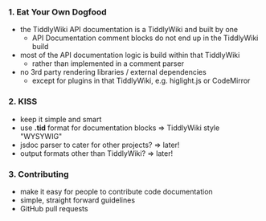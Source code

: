 ### 1. Eat Your Own Dogfood

* the TiddlyWiki API documentation is a TiddlyWiki and built by one
	* API Documentation comment blocks do not end up in the TiddlyWiki build
* most of the API documentation logic is build within that TiddlyWiki
	* rather than implemented in a comment parser
* no 3rd party rendering libraries / external dependencies
	* except for plugins in that TiddlyWiki, e.g. higlight.js or CodeMirror 

### 2. KISS

* keep it simple and smart
* use **.tid** format for documentation blocks => TiddlyWiki style "WYSYWIG"
* jsdoc parser to cater for other projects? => later!
* output formats other than TiddlyWiki? => later!

### 3. Contributing

* make it easy for people to contribute code documentation
* simple, straight forward guidelines
* GitHub pull requests
